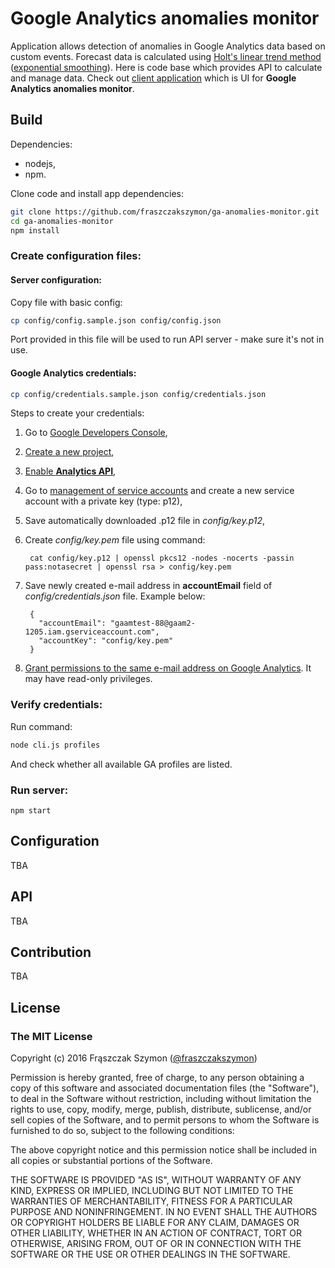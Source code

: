 # Google Analytics anomalies monitor

Application allows detection of anomalies in Google Analytics data based on custom events. Forecast data is calculated using [Holt's linear trend method](https://www.otexts.org/fpp/7/2) ([exponential smoothing](https://en.wikipedia.org/wiki/Exponential_smoothing)). Here is code base which provides API to calculate and manage data. Check out [client application](https://github.com/fraszczakszymon/ga-anomalies-monitor-client) which is UI for **Google Analytics anomalies monitor**.


## Build

Dependencies:
* nodejs,
* npm.

Clone code and install app dependencies:
```bash
git clone https://github.com/fraszczakszymon/ga-anomalies-monitor.git
cd ga-anomalies-monitor
npm install
```

### Create configuration files:

#### Server configuration:
Copy file with basic config:
```bash
cp config/config.sample.json config/config.json
```
Port provided in this file will be used to run API server - make sure it's not in use.

#### Google Analytics credentials:
```bash
cp config/credentials.sample.json config/credentials.json
```
Steps to create your credentials:

1. Go to [Google Developers Console](https://console.developers.google.com),
2. [Create a new project](https://support.google.com/cloud/answer/6251787?hl=en&ref_topic=6158848),
3. [Enable **Analytics API**](https://support.google.com/cloud/answer/6326510?hl=en&ref_topic=6262490),
4. Go to [management of service accounts](https://console.developers.google.com/permissions/serviceaccounts) and create a new service account with a private key (type: p12),
5. Save automatically downloaded .p12 file in _config/key.p12_,
6. Create _config/key.pem_ file using command:

        cat config/key.p12 | openssl pkcs12 -nodes -nocerts -passin pass:notasecret | openssl rsa > config/key.pem

7. Save newly created e-mail address in **accountEmail** field of _config/credentials.json_ file. Example below:

        {
          "accountEmail": "gaamtest-88@gaam2-1205.iam.gserviceaccount.com",
          "accountKey": "config/key.pem"
        }

8. [Grant permissions to the same e-mail address on Google Analytics](https://support.google.com/analytics/answer/1009702?hl=en). It may have read-only privileges.
 
### Verify credentials:

Run command:
```bash
node cli.js profiles
```

And check whether all available GA profiles are listed.

### Run server:
```
npm start
```

## Configuration

TBA

## API

TBA

## Contribution

TBA

## License

### The MIT License

Copyright (c) 2016 Frąszczak Szymon ([@fraszczakszymon](https://github.com/fraszczakszymon))

Permission is hereby granted, free of charge, to any person obtaining a copy
of this software and associated documentation files (the "Software"), to deal
in the Software without restriction, including without limitation the rights
to use, copy, modify, merge, publish, distribute, sublicense, and/or sell
copies of the Software, and to permit persons to whom the Software is
furnished to do so, subject to the following conditions:

The above copyright notice and this permission notice shall be included in
all copies or substantial portions of the Software.

THE SOFTWARE IS PROVIDED "AS IS", WITHOUT WARRANTY OF ANY KIND, EXPRESS OR
IMPLIED, INCLUDING BUT NOT LIMITED TO THE WARRANTIES OF MERCHANTABILITY,
FITNESS FOR A PARTICULAR PURPOSE AND NONINFRINGEMENT. IN NO EVENT SHALL THE
AUTHORS OR COPYRIGHT HOLDERS BE LIABLE FOR ANY CLAIM, DAMAGES OR OTHER
LIABILITY, WHETHER IN AN ACTION OF CONTRACT, TORT OR OTHERWISE, ARISING FROM,
OUT OF OR IN CONNECTION WITH THE SOFTWARE OR THE USE OR OTHER DEALINGS IN
THE SOFTWARE.
